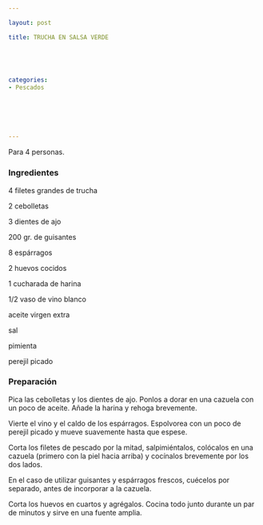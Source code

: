 ```yaml
---

layout: post

title: TRUCHA EN SALSA VERDE





categories:
- Pescados






---
```


Para 4 personas.

<h3>Ingredientes</h3>

4 filetes grandes de trucha

2 cebolletas

3 dientes de ajo

200 gr. de guisantes

8 espárragos

2 huevos cocidos

1 cucharada de harina

1/2 vaso de vino blanco

aceite virgen extra

sal

pimienta

perejil picado

<h3>Preparación</h3>

Pica las cebolletas y los dientes de ajo. Ponlos a dorar en una cazuela con un poco de aceite. Añade la harina y rehoga brevemente.

Vierte el vino y el caldo de los espárragos. Espolvorea con un poco de perejil picado y mueve suavemente hasta que espese.

Corta los filetes de pescado por la mitad, salpimiéntalos, colócalos en una cazuela (primero con la piel hacia arriba) y cocínalos brevemente por los dos lados.

En el caso de utilizar guisantes y espárragos frescos, cuécelos por separado, antes de incorporar a la cazuela.

Corta los huevos en cuartos y agrégalos. Cocina todo junto durante un par de minutos y sirve en una fuente amplia.

